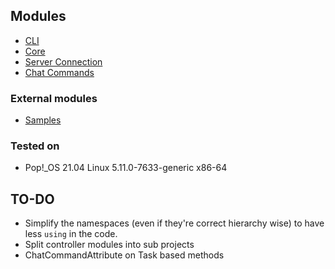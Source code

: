 ## Modules
- [CLI](Modules/CLI)
- [Core](Core)
- [Server Connection](Modules/ServerConnection)
- [Chat Commands](Modules/ChatCommand)

### External modules
- [Samples](../Plugin.Samples)

### Tested on
- Pop!_OS 21.04 Linux 5.11.0-7633-generic x86-64

## TO-DO
- Simplify the namespaces (even if they're correct hierarchy wise) to have less `using` in the code.
- Split controller modules into sub projects
- ChatCommandAttribute on Task based methods